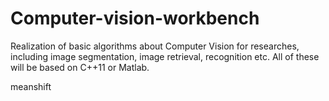 Computer-vision-workbench
=========================

Realization of basic algorithms about Computer Vision for researches, including image segmentation, image retrieval, recognition etc. All of these will be based on C++11 or Matlab.

meanshift
